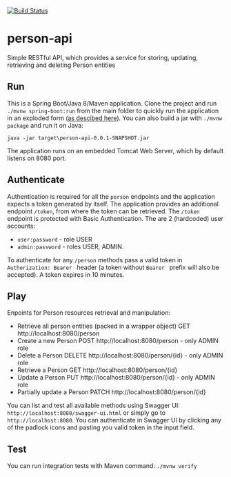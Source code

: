 [![Build Status](https://travis-ci.com/aniewie/person-api.svg?branch=master)](https://travis-ci.com/aniewie/person-api)
# person-api 

Simple RESTful API, which provides a service for storing, updating, retrieving and deleting Person entities

## Run

This is a Spring Boot/Java 8/Maven application. Clone the project and run `./mvnw spring-boot:run` from the main folder to quickly run the application in an exploded form [(as descibed here)](https://docs.spring.io/spring-boot/docs/current/reference/html/using-boot-running-your-application.html#using-boot-running-with-the-maven-plugin).
You can also build a jar with `./mvnw package` and run it on Java:

`java -jar target\person-api-0.0.1-SNAPSHOT.jar`

The application runs on an embedded Tomcat Web Server, which by default listens on 8080 port. 

## Authenticate

Authentication is required for all the `person` endpoints and the application expects a token generated by itself. 
The application provides an additional endpoint `/token`, from where the token can be retrieved. The `/token` endpoint is protected with Basic Authentication.
The are 2 (hardcoded) user accounts:

* `user:password` - role USER
* `admin:password` - roles USER, ADMIN.

To authenticate for any `/person` methods pass a valid token in `Authorization: Bearer ` header (a token without `Bearer ` prefix will also be accepted).
A token expires in 10 minutes.

## Play

Enpoints for Person resources retrieval and manipulation:
* Retrieve all person entities (packed in a wrapper object) GET http://localhost:8080/person
* Create a new Person POST http://localhost:8080/person - only ADMIN role
* Delete a Person DELETE http://localhost:8080/person/{id} - only ADMIN role
* Retrieve a Person GET http://localhost:8080/person/{id} 
* Update a Person PUT http://localhost:8080/person/{id} - only ADMIN role
* Partially update a Person PATCH http://localhost:8080/person/{id}

You can list and test all available methods using Swagger UI: `http://localhost:8080/swagger-ui.html` or simply go to `http://localhost:8080`.
You can authenticate in Swagger UI by clicking any of the padlock icons and pasting you valid token in the input field.

## Test

You can run integration tests with Maven command: `./mvnw verify`
